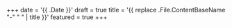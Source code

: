 +++
date = '{{ .Date }}'
draft = true
title = '{{ replace .File.ContentBaseName "-" " " | title }}'
featured = true
+++
